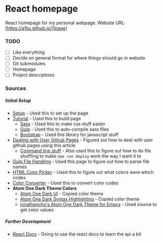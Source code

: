 # React homepage
React homepage for my personal webpage. Website URL: [https://a1liu.github.io/][page]

### TODO
* [ ] Like everything
* [ ] Decide on general format for where things should go in website
* [ ] Git submodules
* [ ] Homepage
* [ ] Project descriptions

### Sources

##### Initial Setup
- [Setup][setup] - Used this to set up the page
- [Tutorial][tut] - Used this to build page
	- [Sass][sass] - Used this to make css stuff easier
	- [Gulp][gulp] - Used this to auto-compile sass files
	- [Bootstrap][boots] - Used this library for javascript stuff
- [Dealing with User Github Pages][ugp] - Figured out how to deal with user github pages using this article
	- [Command line stuff][cmd] - Also used this to figure out how to do file shuffling to make `npm run deploy` work the way I want it to
- [Gulp File Handling][gulpfilenames] - Used this page to figure out how to parse file names
- [HTML Color Picker][colorpicker] - Used this to figure out what colors were which codes
- [Color Converter][colorconvert] - Used this to convert color codes
- **Atom One Dark Theme Colors**
	- [Atom One Dark UI][onedarkui] - Copied color theme
	- [Atom One Dark Syntax Highlighting][onedarksyn] - Copied color theme
	- [jonathanchu's Atom One Dark Theme for Emacs][jchu] - Used source to get color values

##### Further Development
- [React Docs][reactdocs] - Going to use the react docs to learn the api a bit

<!-- Sources -->
[page]: https://a1liu.github.io/
[setup]: https://github.com/gitname/react-gh-pages
[tut]: https://www.youtube.com/watch?v=nusgoj74a3Y&index=3&list=PL-Db3tEF6pB8oGh1vpfmpSa1-duyxNuGc
[sass]: https://sass-lang.com/install
[gulp]: https://gulpjs.com/
[boots]: http://getbootstrap.com/docs/4.1/getting-started/introduction/
[ugp]: https://github.com/facebook/create-react-app/issues/1354
[cmd]: https://www.hostingadvice.com/how-to/move-copy-delete-files-linux/
[gulpfilenames]: https://stackoverflow.com/questions/39007624/get-current-file-name-in-gulp-stream
[colorpicker]: https://www.w3schools.com/colors/colors_picker.asp?color=80ced6
[colorconvert]: https://convertingcolors.com/
[onedarkui]: https://github.com/atom/one-dark-ui
[onedarksyn]: https://github.com/atom/one-dark-syntax
[jchu]: https://github.com/jonathanchu/atom-one-dark-theme

[reactdocs]: https://reactjs.org/docs/
